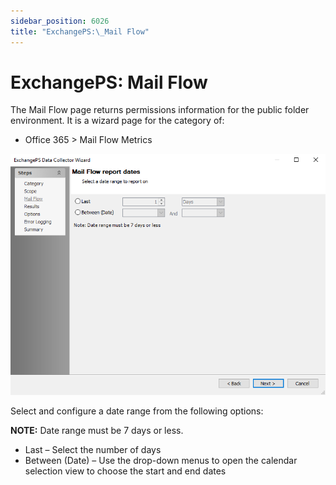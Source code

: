 ```yaml
---
sidebar_position: 6026
title: "ExchangePS:\_Mail Flow"
---
```


# ExchangePS: Mail Flow

The Mail Flow page returns permissions information for the public folder environment. It is a wizard page for the category of:

* Office 365 > Mail Flow Metrics

![ExchangePS Data Collector Wizard Mail Flow page](../../../../../../../static/images/AccessAnalyzer_12.0/Content/Resources/Images/EnterpriseAuditor/Admin/DataCollector/ExchangePS/MailFlow.png "ExchangePS Data Collector Wizard Mail Flow page")

Select and configure a date range from the following options:

**NOTE:** Date range must be 7 days or less.

* Last – Select the number of days
* Between (Date) – Use the drop-down menus to open the calendar selection view to choose the start and end dates